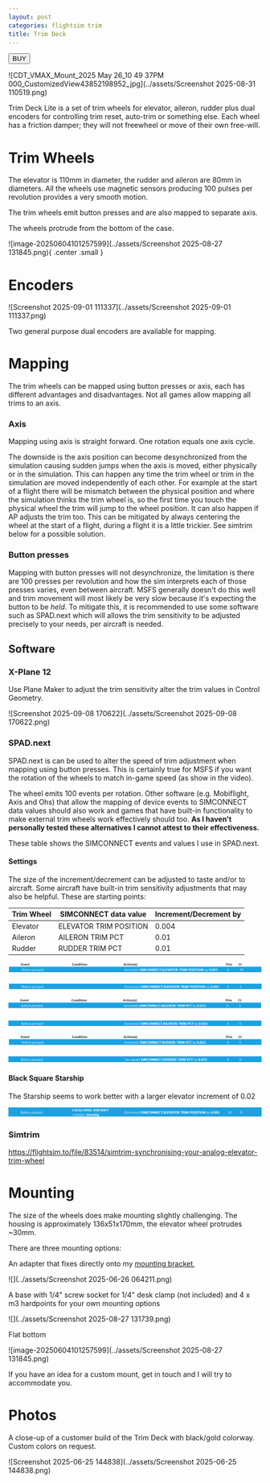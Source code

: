 ```yaml
---
layout: post
categories: flightsim trim
title: Trim Deck
---
```


<a href="https://s16nengineering.etsy.com"><button>BUY</button></a>

![CDT_VMAX_Mount_2025 May 26_10 49 37PM 000_CustomizedView43852198952_jpg](../assets/Screenshot 2025-08-31 110519.png)

Trim Deck Lite is a set of trim wheels for elevator, aileron, rudder plus dual encoders for controlling trim reset, auto-trim or something else. Each wheel has a friction damper; they will not freewheel or move of their own free-will.

# Trim Wheels

The elevator is 110mm in diameter, the rudder and aileron are 80mm in diameters. All the wheels use magnetic sensors producing 100 pulses per revolution provides a very smooth motion. 

The trim wheels emit button presses and are also mapped to separate axis. 

The wheels protrude from the bottom of the case.

![image-20250604101257599](../assets/Screenshot 2025-08-27 131845.png){ .center .small }

# Encoders

![Screenshot 2025-09-01 111337](../assets/Screenshot 2025-09-01 111337.png)

Two general purpose dual encoders are available for mapping.

# Mapping

The trim wheels can be mapped using button presses or axis, each has different advantages and disadvantages. Not all games allow mapping all trims to an axis.

### Axis

Mapping using axis is straight forward. One rotation equals one axis cycle.

The downside is the axis position can become desynchronized from the simulation causing sudden jumps when the axis is moved, either physically or in the simulation. This can happen any time the trim wheel or trim in the simulation are moved independently of each other. For example at the start of a flight there will be mismatch between the physical position and where the simulation thinks the trim wheel is, so the first time you touch the physical wheel the trim will jump to the wheel position. It can also happen if AP adjusts the trim too. This can be mitigated by always centering the wheel at the start of a flight, during a flight it is a little trickier. See simtrim below for a possible solution.

### Button presses

Mapping with button presses will not desynchronize, the limitation is there are 100 presses per revolution and how the sim interprets each of those presses varies, even between aircraft. MSFS generally doesn't do this well and trim movement will most likely be very slow because it's expecting the button to be _held_. To mitigate this, it is recommended to use some software such as SPAD.next which will allows the trim sensitivity to be adjusted precisely to your needs, per aircraft is needed.

## Software

### X-Plane 12

Use Plane Maker to adjust the trim sensitivity alter the trim values in Control Geometry.

![Screenshot 2025-09-08 170622](../assets/Screenshot 2025-09-08 170622.png)

### SPAD.next

SPAD.next is can be used to alter the speed of trim adjustment when mapping using button presses. This is certainly true for MSFS if you want the rotation of the wheels to match in-game speed (as show in the video).

The wheel emits 100 events per rotation.  Other software (e.g. Mobiflight, Axis and Ohs) that allow the mapping of device events to SIMCONNECT data values should also work and games that have built-in functionality to make external trim wheels work effectively should too.  **As I haven't personally tested these alternatives I cannot attest to their effectiveness.**

These table shows the SIMCONNECT events and values I use in SPAD.next. 

#### Settings

The size of the increment/decrement can be adjusted to taste and/or to aircraft. Some aircraft have built-in trim sensitivity adjustments that may also be helpful. These are starting points:

| Trim Wheel | SIMCONNECT data value  | Increment/Decrement by |
| ---------- | ---------------------- | ---------------------- |
| Elevator   | ELEVATOR TRIM POSITION | 0.004                  |
| Aileron    | AILERON TRIM PCT       | 0.01                   |
| Rudder     | RUDDER TRIM PCT        | 0.01                   |

![image-20250620095926270](../assets/image-20250620095926270.png)

![image-20250628150234948](../assets/image-20250628150234948.png)

![image-20250620095841470](../assets/image-20250620095841470.png)

![image-20250628145939042](../assets/image-20250628145939042.png)

![image-20250620095907086](../assets/image-20250620095907086.png)

![image-20250628150002618](../assets/image-20250628150002618.png)

#### Black Square Starship

The Starship seems to work better with a larger elevator increment of 0.02

![image-20250628151326774](../assets/image-20250628151326774.png)

### Simtrim 

https://flightsim.to/file/83514/simtrim-synchronising-your-analog-elevator-trim-wheel

# Mounting

The size of the wheels does make mounting slightly challenging. The housing is approximately 136x51x170mm, the elevator wheel protrudes ~30mm. 

There are three mounting options:

An adapter that fixes directly onto my [mounting bracket](./virpil-cdt-vmax-bracket-v2),

![](../assets/Screenshot 2025-06-26 064211.png)

A base with 1/4" screw socket for 1/4" desk clamp (not included) and 4 x m3 hardpoints for your own mounting options

![](../assets/Screenshot 2025-08-27 131739.png)

Flat bottom

![image-20250604101257599](../assets/Screenshot 2025-08-27 131845.png)

If you have an idea for a custom mount, get in touch and I will try to accommodate you.

# Photos

A close-up of a customer build of the Trim Deck with black/gold colorway. Custom colors on request.

![Screenshot 2025-06-25 144838](../assets/Screenshot 2025-06-25 144838.png)





